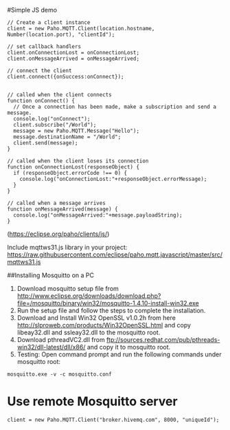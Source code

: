 #Simple JS demo  

```
// Create a client instance
client = new Paho.MQTT.Client(location.hostname, Number(location.port), "clientId");

// set callback handlers
client.onConnectionLost = onConnectionLost;
client.onMessageArrived = onMessageArrived;

// connect the client
client.connect({onSuccess:onConnect});


// called when the client connects
function onConnect() {
  // Once a connection has been made, make a subscription and send a message.
  console.log("onConnect");
  client.subscribe("/World");
  message = new Paho.MQTT.Message("Hello");
  message.destinationName = "/World";
  client.send(message);
}

// called when the client loses its connection
function onConnectionLost(responseObject) {
  if (responseObject.errorCode !== 0) {
    console.log("onConnectionLost:"+responseObject.errorMessage);
  }
}

// called when a message arrives
function onMessageArrived(message) {
  console.log("onMessageArrived:"+message.payloadString);
}
```
(https://eclipse.org/paho/clients/js/)  

Include mqttws31.js library in your project:  
https://raw.githubusercontent.com/eclipse/paho.mqtt.javascript/master/src/mqttws31.js  

##Installing Mosquitto on a PC  
1. Download mosquitto setup file from   http://www.eclipse.org/downloads/download.php?file=/mosquitto/binary/win32/mosquitto-1.4.10-install-win32.exe  
2. Run the setup file and follow the steps to complete the installation.  
3. Download and Install Win32 OpenSSL v1.0.2h from here http://slproweb.com/products/Win32OpenSSL.html and copy libeay32.dll and ssleay32.dll to the mosquitto root.  
4. Download pthreadVC2.dll from ftp://sources.redhat.com/pub/pthreads-win32/dll-latest/dll/x86/ and copy it to mosquitto root.  
5. Testing: Open command prompt and run the following commands under mosquitto root:  
```
mosquitto.exe -v -c mosquitto.conf
```

# Use remote Mosquitto server  
```
client = new Paho.MQTT.Client("broker.hivemq.com", 8000, "uniqueId");
```
